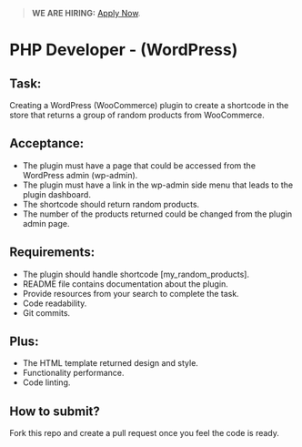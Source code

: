 > **WE ARE HIRING:** [Apply Now](https://www.knawat.com/career/).

# PHP Developer - (WordPress)

## Task:
Creating a WordPress (WooCommerce) plugin to create a shortcode in the store that returns a group of random products from WooCommerce.

## Acceptance:
- The plugin must have a page that could be accessed from the WordPress admin (wp-admin).
- The plugin must have a link in the wp-admin side menu that leads to the plugin dashboard.
- The shortcode should return random products.
- The number of the products returned could be changed from the plugin admin page.

## Requirements:
- The plugin should handle shortcode [my_random_products].
- README file contains documentation about the plugin.
- Provide resources from your search to complete the task.
- Code readability.
- Git commits.

## Plus:
- The HTML template returned design and style.
- Functionality performance.
- Code linting.


## How to submit?
Fork this repo and create a pull request once you feel the code is ready.
